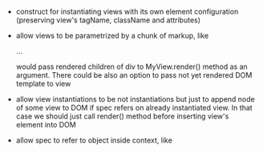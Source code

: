 * <view name="spec" /> construct for instantiating views with its own element
  configuration (preserving view's tagName, className and attributes)

* allow views to be parametrized by a chunk of markup, like

  <div view="MyView">
    <span>...</span>
  </div>

  would pass rendered children of div to MyView.render() method as an argument.
  There could be also an option to pass not yet rendered DOM template to view

* allow view instantiations to be not instantiations but just to append node of
  some view to DOM if spec refers on already instantiated view. In that case we
  should just call render() method before inserting view's element into DOM

* allow spec to refer to object inside context, like

  <div view="@someView"></div>
